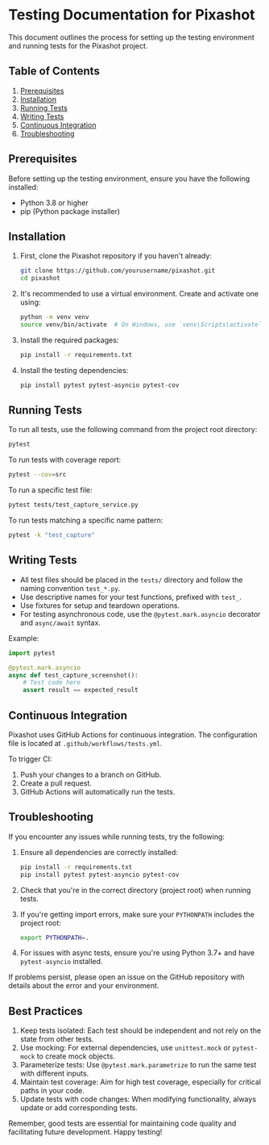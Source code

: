 # Testing Documentation for Pixashot

This document outlines the process for setting up the testing environment and running tests for the Pixashot project.

## Table of Contents

1. [Prerequisites](#prerequisites)
2. [Installation](#installation)
3. [Running Tests](#running-tests)
4. [Writing Tests](#writing-tests)
5. [Continuous Integration](#continuous-integration)
6. [Troubleshooting](#troubleshooting)

## Prerequisites

Before setting up the testing environment, ensure you have the following installed:

- Python 3.8 or higher
- pip (Python package installer)

## Installation

1. First, clone the Pixashot repository if you haven't already:

   ```bash
   git clone https://github.com/yourusername/pixashot.git
   cd pixashot
   ```

2. It's recommended to use a virtual environment. Create and activate one using:

   ```bash
   python -m venv venv
   source venv/bin/activate  # On Windows, use `venv\Scripts\activate`
   ```

3. Install the required packages:

   ```bash
   pip install -r requirements.txt
   ```

4. Install the testing dependencies:

   ```bash
   pip install pytest pytest-asyncio pytest-cov
   ```

## Running Tests

To run all tests, use the following command from the project root directory:

```bash
pytest
```

To run tests with coverage report:

```bash
pytest --cov=src
```

To run a specific test file:

```bash
pytest tests/test_capture_service.py
```

To run tests matching a specific name pattern:

```bash
pytest -k "test_capture"
```

## Writing Tests

- All test files should be placed in the `tests/` directory and follow the naming convention `test_*.py`.
- Use descriptive names for your test functions, prefixed with `test_`.
- Use fixtures for setup and teardown operations.
- For testing asynchronous code, use the `@pytest.mark.asyncio` decorator and `async/await` syntax.

Example:

```python
import pytest

@pytest.mark.asyncio
async def test_capture_screenshot():
    # Test code here
    assert result == expected_result
```

## Continuous Integration

Pixashot uses GitHub Actions for continuous integration. The configuration file is located at `.github/workflows/tests.yml`.

To trigger CI:
1. Push your changes to a branch on GitHub.
2. Create a pull request.
3. GitHub Actions will automatically run the tests.

## Troubleshooting

If you encounter any issues while running tests, try the following:

1. Ensure all dependencies are correctly installed:
   ```bash
   pip install -r requirements.txt
   pip install pytest pytest-asyncio pytest-cov
   ```

2. Check that you're in the correct directory (project root) when running tests.

3. If you're getting import errors, make sure your `PYTHONPATH` includes the project root:
   ```bash
   export PYTHONPATH=.
   ```

4. For issues with async tests, ensure you're using Python 3.7+ and have `pytest-asyncio` installed.

If problems persist, please open an issue on the GitHub repository with details about the error and your environment.

## Best Practices

1. Keep tests isolated: Each test should be independent and not rely on the state from other tests.
2. Use mocking: For external dependencies, use `unittest.mock` or `pytest-mock` to create mock objects.
3. Parameterize tests: Use `@pytest.mark.parametrize` to run the same test with different inputs.
4. Maintain test coverage: Aim for high test coverage, especially for critical paths in your code.
5. Update tests with code changes: When modifying functionality, always update or add corresponding tests.

Remember, good tests are essential for maintaining code quality and facilitating future development. Happy testing!
